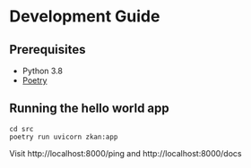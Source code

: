 # Development Guide

## Prerequisites

* Python 3.8
* [Poetry](https://python-poetry.org/)

## Running the hello world app

```
cd src
poetry run uvicorn zkan:app
```

Visit http://localhost:8000/ping and http://localhost:8000/docs
